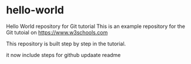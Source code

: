# hello-world
Hello World repository for Git tutorial
This is an example repository for the Git tutoial on https://www.w3schools.com

This repository is built step by step in the tutorial. 

it now include steps for github
updaate readme